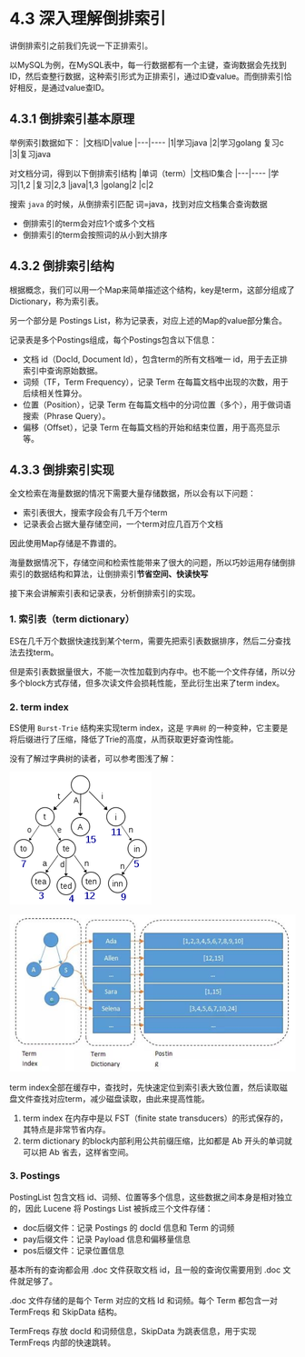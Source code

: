 # 4.3 深入理解倒排索引
讲倒排索引之前我们先说一下正排索引。

以MySQL为例，在MySQL表中，每一行数据都有一个主键，查询数据会先找到ID，然后查整行数据，这种索引形式为正排索引，通过ID查value。而倒排索引恰好相反，是通过value查ID。

## 4.3.1 倒排索引基本原理
举例索引数据如下：
|文档ID|value
|---|----
|1|学习java
|2|学习golang 复习c
|3|复习java

对文档分词，得到以下倒排索引结构
|单词（term）|文档ID集合
|---|----
|学习|1,2
|复习|2,3
|java|1,3
|golang|2
|c|2

搜索 `java` 的时候，从倒排索引匹配 词=java，找到对应文档集合查询数据

- 倒排索引的term会对应1个或多个文档
- 倒排索引的term会按照词的从小到大排序


## 4.3.2 倒排索引结构
根据概念，我们可以用一个Map来简单描述这个结构，key是term，这部分组成了Dictionary，称为索引表。

另一个部分是 Postings List，称为记录表，对应上述的Map的value部分集合。

记录表是多个Postings组成，每个Postings包含以下信息：

- 文档 id（DocId, Document Id），包含term的所有文档唯一 id，用于去正排索引中查询原始数据。
- 词频（TF，Term Frequency），记录 Term 在每篇文档中出现的次数，用于后续相关性算分。
- 位置（Position），记录 Term 在每篇文档中的分词位置（多个），用于做词语搜索（Phrase Query）。
- 偏移（Offset），记录 Term 在每篇文档的开始和结束位置，用于高亮显示等。

## 4.3.3 倒排索引实现

全文检索在海量数据的情况下需要大量存储数据，所以会有以下问题：

- 索引表很大，搜索字段会有几千万个term
- 记录表会占据大量存储空间，一个term对应几百万个文档

因此使用Map存储是不靠谱的。

海量数据情况下，存储空间和检索性能带来了很大的问题，所以巧妙运用存储倒排索引的数据结构和算法，让倒排索引**节省空间、快读快写**

接下来会讲解索引表和记录表，分析倒排索引的实现。

### 1. 索引表（term dictionary）

ES在几千万个数据快速找到某个term，需要先把索引表数据排序，然后二分查找法去找term。

但是索引表数据量很大，不能一次性加载到内存中。也不能一个文件存储，所以分多个block方式存储，但多次读文件会损耗性能，至此衍生出来了term index。

### 2. term index

ES使用 `Burst-Trie` 结构来实现term index，这是 `字典树` 的一种变种，它主要是将后缀进行了压缩，降低了Trie的高度，从而获取更好查询性能。

没有了解过字典树的读者，可以参考图浅了解：

![图4-2](../imgs/4-2.png)

![图4-3](../imgs/4-3.png)

term index全部在缓存中，查找时，先快速定位到索引表大致位置，然后读取磁盘文件查找对应term，减少磁盘读取，由此来提高性能。

1. term index 在内存中是以 FST（finite state transducers）的形式保存的，其特点是非常节省内存。
2. term dictionary 的block内部利用公共前缀压缩，比如都是 Ab 开头的单词就可以把 Ab 省去，这样省空间。


### 3. Postings

PostingList 包含文档 id、词频、位置等多个信息，这些数据之间本身是相对独立的，因此 Lucene 将 Postings List 被拆成三个文件存储：
- doc后缀文件：记录 Postings 的 docId 信息和 Term 的词频
- pay后缀文件：记录 Payload 信息和偏移量信息
- pos后缀文件：记录位置信息

基本所有的查询都会用 .doc 文件获取文档 id，且一般的查询仅需要用到 .doc 文件就足够了。

.doc 文件存储的是每个 Term 对应的文档 Id 和词频。每个 Term 都包含一对 TermFreqs 和 SkipData 结构。

TermFreqs 存放 docId 和词频信息，SkipData 为跳表信息，用于实现 TermFreqs 内部的快速跳转。

